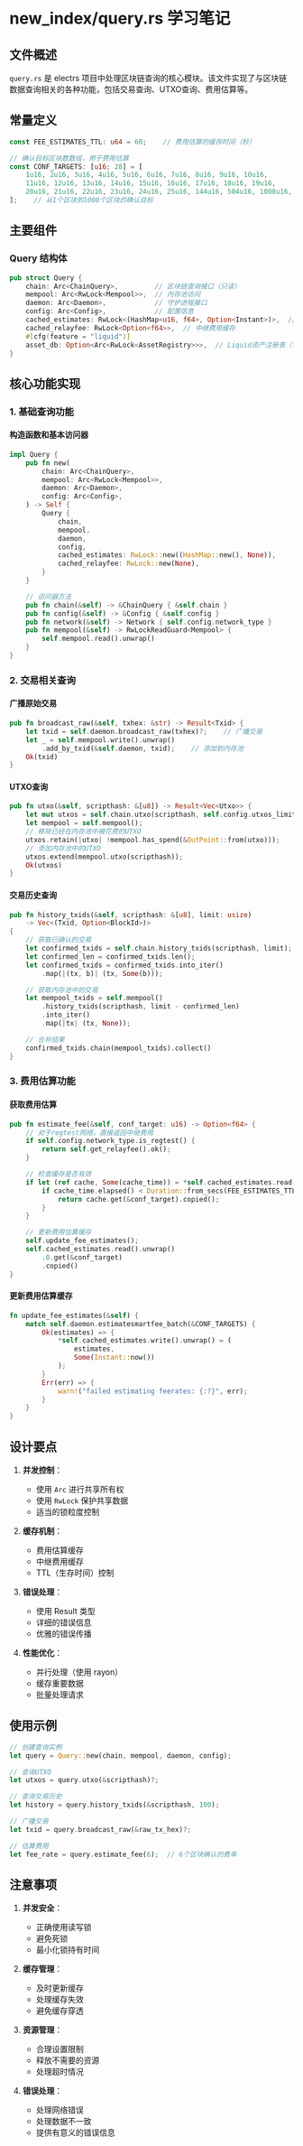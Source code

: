# new_index/query.rs 学习笔记

## 文件概述
`query.rs` 是 electrs 项目中处理区块链查询的核心模块。该文件实现了与区块链数据查询相关的各种功能，包括交易查询、UTXO查询、费用估算等。

## 常量定义
```rust
const FEE_ESTIMATES_TTL: u64 = 60;    // 费用估算的缓存时间（秒）

// 确认目标区块数数组，用于费用估算
const CONF_TARGETS: [u16; 28] = [
    1u16, 2u16, 3u16, 4u16, 5u16, 6u16, 7u16, 8u16, 9u16, 10u16, 
    11u16, 12u16, 13u16, 14u16, 15u16, 16u16, 17u16, 18u16, 19u16, 
    20u16, 21u16, 22u16, 23u16, 24u16, 25u16, 144u16, 504u16, 1008u16,
];    // 从1个区块到1008个区块的确认目标
```

## 主要组件

### Query 结构体
```rust
pub struct Query {
    chain: Arc<ChainQuery>,         // 区块链查询接口（只读）
    mempool: Arc<RwLock<Mempool>>,  // 内存池访问
    daemon: Arc<Daemon>,            // 守护进程接口
    config: Arc<Config>,            // 配置信息
    cached_estimates: RwLock<(HashMap<u16, f64>, Option<Instant>)>,  // 费用估算缓存
    cached_relayfee: RwLock<Option<f64>>,  // 中继费用缓存
    #[cfg(feature = "liquid")]
    asset_db: Option<Arc<RwLock<AssetRegistry>>>,  // Liquid资产注册表（可选）
}
```

## 核心功能实现

### 1. 基础查询功能

#### 构造函数和基本访问器
```rust
impl Query {
    pub fn new(
        chain: Arc<ChainQuery>,
        mempool: Arc<RwLock<Mempool>>,
        daemon: Arc<Daemon>,
        config: Arc<Config>,
    ) -> Self {
        Query {
            chain,
            mempool,
            daemon,
            config,
            cached_estimates: RwLock::new((HashMap::new(), None)),
            cached_relayfee: RwLock::new(None),
        }
    }

    // 访问器方法
    pub fn chain(&self) -> &ChainQuery { &self.chain }
    pub fn config(&self) -> &Config { &self.config }
    pub fn network(&self) -> Network { self.config.network_type }
    pub fn mempool(&self) -> RwLockReadGuard<Mempool> { 
        self.mempool.read().unwrap() 
    }
}
```

### 2. 交易相关查询

#### 广播原始交易
```rust
pub fn broadcast_raw(&self, txhex: &str) -> Result<Txid> {
    let txid = self.daemon.broadcast_raw(txhex)?;    // 广播交易
    let _ = self.mempool.write().unwrap()
        .add_by_txid(&self.daemon, txid);    // 添加到内存池
    Ok(txid)
}
```

#### UTXO查询
```rust
pub fn utxo(&self, scripthash: &[u8]) -> Result<Vec<Utxo>> {
    let mut utxos = self.chain.utxo(scripthash, self.config.utxos_limit)?;
    let mempool = self.mempool();
    // 移除已经在内存池中被花费的UTXO
    utxos.retain(|utxo| !mempool.has_spend(&OutPoint::from(utxo)));
    // 添加内存池中的UTXO
    utxos.extend(mempool.utxo(scripthash));
    Ok(utxos)
}
```

#### 交易历史查询
```rust
pub fn history_txids(&self, scripthash: &[u8], limit: usize) 
    -> Vec<(Txid, Option<BlockId>)> 
{
    // 获取已确认的交易
    let confirmed_txids = self.chain.history_txids(scripthash, limit);
    let confirmed_len = confirmed_txids.len();
    let confirmed_txids = confirmed_txids.into_iter()
        .map(|(tx, b)| (tx, Some(b)));

    // 获取内存池中的交易
    let mempool_txids = self.mempool()
        .history_txids(scripthash, limit - confirmed_len)
        .into_iter()
        .map(|tx| (tx, None));

    // 合并结果
    confirmed_txids.chain(mempool_txids).collect()
}
```

### 3. 费用估算功能

#### 获取费用估算
```rust
pub fn estimate_fee(&self, conf_target: u16) -> Option<f64> {
    // 对于regtest网络，直接返回中继费用
    if self.config.network_type.is_regtest() {
        return self.get_relayfee().ok();
    }

    // 检查缓存是否有效
    if let (ref cache, Some(cache_time)) = *self.cached_estimates.read().unwrap() {
        if cache_time.elapsed() < Duration::from_secs(FEE_ESTIMATES_TTL) {
            return cache.get(&conf_target).copied();
        }
    }

    // 更新费用估算缓存
    self.update_fee_estimates();
    self.cached_estimates.read().unwrap()
        .0.get(&conf_target)
        .copied()
}
```

#### 更新费用估算缓存
```rust
fn update_fee_estimates(&self) {
    match self.daemon.estimatesmartfee_batch(&CONF_TARGETS) {
        Ok(estimates) => {
            *self.cached_estimates.write().unwrap() = (
                estimates, 
                Some(Instant::now())
            );
        }
        Err(err) => {
            warn!("failed estimating feerates: {:?}", err);
        }
    }
}
```

## 设计要点

1. **并发控制**：
   - 使用 `Arc` 进行共享所有权
   - 使用 `RwLock` 保护共享数据
   - 适当的锁粒度控制

2. **缓存机制**：
   - 费用估算缓存
   - 中继费用缓存
   - TTL（生存时间）控制

3. **错误处理**：
   - 使用 Result 类型
   - 详细的错误信息
   - 优雅的错误传播

4. **性能优化**：
   - 并行处理（使用 rayon）
   - 缓存重要数据
   - 批量处理请求

## 使用示例

```rust
// 创建查询实例
let query = Query::new(chain, mempool, daemon, config);

// 查询UTXO
let utxos = query.utxo(&scripthash)?;

// 查询交易历史
let history = query.history_txids(&scripthash, 100);

// 广播交易
let txid = query.broadcast_raw(&raw_tx_hex)?;

// 估算费用
let fee_rate = query.estimate_fee(6);  // 6个区块确认的费率
```

## 注意事项

1. **并发安全**：
   - 正确使用读写锁
   - 避免死锁
   - 最小化锁持有时间

2. **缓存管理**：
   - 及时更新缓存
   - 处理缓存失效
   - 避免缓存穿透

3. **资源管理**：
   - 合理设置限制
   - 释放不需要的资源
   - 处理超时情况

4. **错误处理**：
   - 处理网络错误
   - 处理数据不一致
   - 提供有意义的错误信息 